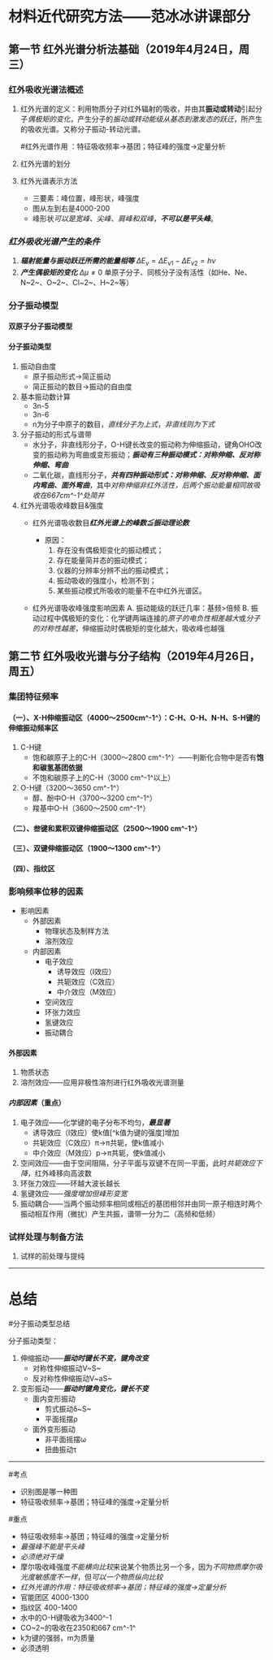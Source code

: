 # 材料近代研究方法——范冰冰讲课部分
## 第一节 红外光谱分析法基础（2019年4月24日，周三）
### 红外吸收光谱法概述
1. 红外光谱的定义：利用物质分子对红外辐射的吸收，并由其**振动或转动**引起分子*偶极矩的变化*，产生分子的*振动或转动能级从基态到激发态的跃迁*，所产生的吸收光谱。又称分子振动-转动光谱。
	 
	 #红外光谱作用 ：特征吸收频率→基团；特征峰的强度→定量分析
	 
2. 红外光谱的划分
3. 红外光谱表示方法
	- 三要素：峰位置，峰形状，峰强度
	- 图从左到右是4000-200	
	- 峰形状*可以是宽峰、尖峰、肩峰和双峰*，***不可以是平头峰***。

### *红外吸收光谱产生的条件*
1. ***辐射能量与振动跃迁所需的能量相等*** $\Delta E_{ν}=\Delta E_{ν1}-\Delta E_{ν2}=hν$
2. ***产生偶极矩的变化*** $\Delta μ\not= 0$
	单原子分子、同核分子没有活性（如He、Ne、N~2~、O~2~、Cl~2~、H~2~等）
		
### 分子振动模型
#### 双原子分子振动模型
#### 分子振动类型
1. 振动自由度
	- 原子振动形式→简正振动
	- 简正振动的数目→振动的自由度
2. 基本振动数计算
	- 3n-5
	- 3n-6
	- n为分子中原子的数目，*直线分子为上式*，*非直线则为下式*
3. 分子振动的形式与谱带
	- 水分子，非直线形分子，O-H键长改变的振动称为伸缩振动，键角OHO改变的振动称为弯曲或变形振动；***振动有三种振动模式：对称伸缩、反对称伸缩、弯曲***
	- 二氧化碳，直线形分子，***共有四种振动形式：对称伸缩、反对称伸缩、面内弯曲、面外弯曲***，其中*对称伸缩非红外活性，后两个振动能量相同故吸收在667cm^-1^处简并*
4. 红外光谱吸收峰数目&强度
	- 红外光谱吸收数目***红外光谱上的峰数≦振动理论数***
		- 原因：
			1. 存在没有偶极矩变化的振动模式；
			2. 存在能量简并态的振动模式；
			3. 仪器的分辨率分辨不出的振动模式；
			4. 振动吸收的强度小，检测不到；
			5. 某些振动模式所吸收的能量不在中红外光谱区。
	
	- 红外光谱吸收峰强度影响因素
		A. 振动能级的跃迁几率：基频>倍频
		B. 振动过程中偶极矩的变化：化学键两端连接的*原子的电负性相差越大*或*分子的对称性越差*，伸缩振动时偶极矩的变化越大，吸收峰也越强
		

## 第二节 红外吸收光谱与分子结构（2019年4月26日，周五）
### 集团特征频率
#### （一）、X-H伸缩振动区（4000～2500cm^-1^）：C-H、O-H、N-H、S-H键的伸缩振动频率区
1. C-H键 
	- 饱和碳原子上的C-H（3000～2800 cm^-1^）——判断化合物中是否有**饱和碳氢基团依据**
	- 不饱和碳原子上的C-H（3000 cm^-1^以上）
2. O-H键（3200～3650 cm^-1^）
	- 醇、酚中O-H（3700～3200 cm^-1^）
	- 羧基中O-H（3600～2500 cm^-1^）

#### （二）、叁键和累积双键伸缩振动区（2500～1900 cm^-1^）
#### （三）、双键伸缩振动区（1900～1300 cm^-1^）
#### （四）、指纹区

### 影响频率位移的因素
- 影响因素
	+ 外部因素
		- 物理状态及制样方法
		- 溶剂效应
	+ 内部因素
		- 电子效应
			- 诱导效应（I效应）
			- 共轭效应（C效应）
			- 中介效应（M效应）
		- 空间效应
		- 环张力效应
		- 氢键效应
		- 振动耦合
#### 外部因素
1. 物质状态
2. 溶剂效应——应用非极性溶剂进行红外吸收光谱测量
#### ***内部因素***（重点）
1. 电子效应——化学键的电子分布不均匀，***最显著***
	- 诱导效应（I效应）使k值[^k值为键的强度]增加
	- 共轭效应（C效应）π→π共轭，使k值减小
	- 中介效应（M效应）p→π共轭，使k值减小
2. 空间效应——由于空间阻隔，分子平面与双键不在同一平面，此时*共轭效应下降*，红外峰移向高波数
3. 环张力效应——环越大波长越长
4. 氢键效应——*强度增加但峰形变宽*
5. 振动耦合——当两个振动频率相同或相近的基团相邻并由同一原子相连时两个振动相互作用（微扰）产生共振，谱带一分为二（高频和低频）

### 试样处理与制备方法
1. 试样的前处理与提纯

---
# 总结
#分子振动类型总结

分子振动类型：

1. 伸缩振动——***振动时键长不变，键角改变***
	- 对称性伸缩振动V~S~
	- 反对称性伸缩振动V~aS~
2. 变形振动——***振动时键角变化，键长不变***
	- 面内变形振动
		- 剪式振动δ~S~
		- 平面摇摆ρ
	- 面外变形振动
		- 非平面摇摆ω
		- 扭曲振动τ
  

---
#考点 

- 识别图是哪一种图
- 特征吸收频率→基团；特征峰的强度→定量分析

#重点 

- 特征吸收频率→基团；特征峰的强度→定量分析
- *最强峰不能是平头峰*
- *必须绝对干燥*
- 摩尔吸收峰强度*不能横向比较*来说某个物质比另一个多，因为*不同物质摩尔吸光度敏感度不一样*，但*可以一个物质纵向比较*
- *红外光谱的作用：特征吸收频率→基团；特征峰的强度→定量分析*
- 官能团区 4000-1300
- 指纹区 400-1400
- 水中的O-H键吸收为3400^-1
- CO~2~的吸收在2350和667 cm^-1^
- k为键的强弱，m为质量
- 必须透明
